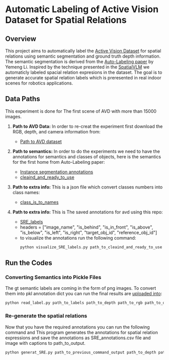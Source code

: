 # Automatic Labeling of Active Vision Dataset for Spatial Relations

## Overview
This project aims to automatically label the [Active Vision Dataset](https://www.cs.unc.edu/~ammirato/active_vision_dataset_website/) for spatial relations using semantic segmentation and ground truth depth information. The semantic segmentation is derived from the [Auto-Labeling paper](https://openaccess.thecvf.com/content/WACV2024W/Pretrain/html/Li_Labeling_Indoor_Scenes_With_Fusion_of_Out-of-the-Box_Perception_Models_WACVW_2024_paper.html) by Yemeng Li. Inspired by the technique presented in the [SpatialVLM](https://arxiv.org/abs/2401.12168) we automaticly labeled spacial relation expresions in the dataset. The goal is to generate accurate spatial relation labels which is preresented in real indoor scenes for robotics applications.

## Data Paths
This experiment is done for The first scene of AVD with more than 15000 images. 

1. **Path to AVD Data:** In order to re-creat the experiment first download the RGB, depth, and camera information from:
    - [Path to AVD dataset](https://www.cs.unc.edu/~ammirato/active_vision_dataset_website/get_data.html)

2. **Path to semantics:** In order to do the experiments we need to have the annotations for semantics and classes of objects, here is the semantics for the first home from Auto-Labeling paper:
    - [Instance segmentation annotations](https://drive.google.com/drive/folders/1-xrACG1Gz4_3WLI7GFGuV-orN-WH4HUE?usp=drive_link)
    - [cleaind_and_ready_to_use](https://drive.google.com/file/d/1nz66pcFr0yI4Dl3HLO51wUTXToU1UeMY/view?usp=sharing)

3. **Path to extra info:** This is a json file which convert classes numbers into class names:
    - [class_is_to_names](https://drive.google.com/file/d/1oG3rp7Q7AAwjJU8q2Q8FZy6sDxHaajDG/view?usp=sharing)

4. **Path to extra info:** This is The saved annotations for avd using this repo:
    - [SRE_labels](https://drive.google.com/file/d/1MX9o3LFOKs9GTg_mjTmyqUxyNnUwas5Z/view?usp=sharing)
    - headers = ["image_name", "is_behind", "is_in_front", "is_above", "is_below", "is_left", "is_right", "target_obj_id", "reference_obj_id"]
    - to visualize the annotations run the following command:
        ```sh
        python visualize_SRE_labels.py path_to_cleaind_and_ready_to_use  path_to_rgb path_to_data_root path_to_SRE_csv_file 
        ```
## Run the Codes
### Converting Semantics into Pickle Files
The gt semantic labels are coming in the form of png images. To convert them into pkl annotation dict you can run the final results are [uploaded into](https://drive.google.com/file/d/1nz66pcFr0yI4Dl3HLO51wUTXToU1UeMY/view?usp=sharing): 
```sh
python read_label.py path_to_labels path_to_depth path_to_rgb path_to_output 
```
### Re-generate the spatial relations
Now that you have the required annotations you can run the following command and This program generates the annotations for spatial relation expressions and save the annotations as SRE_annotations.csv file and image with captions to path_to_output.  
```sh
python generat_SRE.py path_to_previous_command_output path_to_depth path_to_rgb path_to_data_root path_to_output 
```
